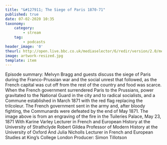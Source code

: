 ```yaml
---
title: "&#127911; The Siege of Paris 1870-71"
published: true
date: 07-02-2020 10:35
taxonomy:
    category:
        - stream
    tag:
        - podcasts
header_image: '0'
theurl: http://open.live.bbc.co.uk/mediaselector/6/redir/version/2.0/mediaset/audio-nondrm-download/proto/http/vpid/p080jhd0.mp3
image: artwork-resized.jpg
template: item
--- 
```

Episode summary: Melvyn Bragg and guests discuss the siege of Paris during the Franco-Prussian war and the social unrest that followed, as the French capital was cut off from the rest of the country and food was scarce. When the French government surrendered Paris to the Prussians, power gravitated to the National Guard in the city and to radical socialists, and a Commune established in March 1871 with the red flag replacing the trilcoleur. The French government sent in the army and, after bloody fighting, the Communards were defeated by the end of May 1871. The image above is from an engraving of the fire in the Tuileries Palace, May 23, 1871 With Karine Varley Lecturer in French and European History at the University of Strathclyde Robert Gildea Professor of Modern History at the University of Oxford And Julia Nicholls Lecturer in French and European Studies at King’s College London Producer: Simon Tillotson
